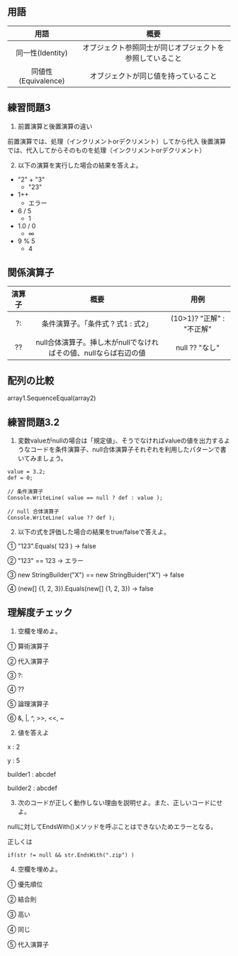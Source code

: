## 用語
|用語|概要|
|:---:|:---:|
|同一性(Identity)|オブジェクト参照同士が同じオブジェクトを参照していること|
|同値性(Equivalence)|オブジェクトが同じ値を持っていること|



## 練習問題3
1. 前置演算と後置演算の違い

前置演算では、処理（インクリメントorデクリメント）してから代入
後置演算では、代入してからそのものを処理（インクリメントorデクリメント）

2. 以下の演算を実行した場合の結果を答えよ。

- "2" + "3" 
	- "23"
- 1++
	- エラー
- 6 / 5
	- 1
- 1.0 / 0
	- ∞
- 9 % 5
	- 4


## 関係演算子
|演算子|概要|用例|
|:---:|:---:|:---:|
|?:|条件演算子。「条件式 ? 式1 : 式2」| (10>1)? "正解" : "不正解"|
|??|null合体演算子。挿し木がnullでなければその値、nullならば右辺の値|null ?? "なし"|


## 配列の比較
array1.SequenceEqual(array2)


## 練習問題3.2

1. 変数valueがnullの場合は「規定値」、そうでなければvalueの値を出力するようなコードを条件演算子、null合体演算子それぞれを利用したパターンで書いてみましょう。

```
value = 3.2;
def = 0;

// 条件演算子
Console.WriteLine( value == null ? def : value );

// null 合体演算子
Console.WriteLine( value ?? def );

```

2. 以下の式を評価した場合の結果をtrue/falseで答えよ。

①  "123".Equals( 123 ) -> false

②  "123" == 123 -> エラー

③  new StringBuilder("X") == new StringBuider("X") -> false

④  (new[] {1, 2, 3}).Equals(new[] {1, 2, 3}) -> false


## 理解度チェック
1. 空欄を埋めよ。

①  算術演算子

②  代入演算子

③  ?:

④  ??

⑤  論理演算子

⑥  &, |, ^, >>, <<, ~

2. 値を答えよ

x : 2

y : 5

builder1 : abcdef

builder2 : abcdef

3. 次のコードが正しく動作しない理由を説明せよ。また、正しいコードにせよ。

nullに対してEndsWith()メソッドを呼ぶことはできないためエラーとなる。

正しくは
```
if(str != null && str.EndsWith(".zip") )
```

4. 空欄を埋めよ。

①  優先順位

②  結合則

③  高い

④  同じ

⑤  代入演算子


